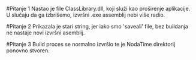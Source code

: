 #Pitanje 1
Nastao je file ClassLibrary.dll, koji služi kao proširenje aplikacije. U slučaju da ga
izbrišemo, izvršni .exe assemblij nebi više radio.

#Pitanje 2
Prikazala je stari string, jer iako smo 'saveali' file, bez buildanja ne nastaje novi
izvršni asemblij.

#Pitanje 3
Build proces se normalno izvršio te je NodaTime direktorij ponovno stvoren.
